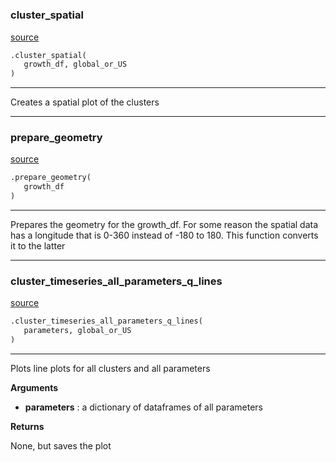 #


### cluster_spatial
[source](https://github.com/allfed/Seaweed-Growth-Model/blob/master/src/plotting/plotter_grid.py/#L15)
```python
.cluster_spatial(
   growth_df, global_or_US
)
```

---
Creates a spatial plot of the clusters

----


### prepare_geometry
[source](https://github.com/allfed/Seaweed-Growth-Model/blob/master/src/plotting/plotter_grid.py/#L44)
```python
.prepare_geometry(
   growth_df
)
```

---
Prepares the geometry for the growth_df. For some reason the spatial data has
a longitude that is 0-360 instead of -180 to 180. This function converts it to
the latter

----


### cluster_timeseries_all_parameters_q_lines
[source](https://github.com/allfed/Seaweed-Growth-Model/blob/master/src/plotting/plotter_grid.py/#L60)
```python
.cluster_timeseries_all_parameters_q_lines(
   parameters, global_or_US
)
```

---
Plots line plots for all clusters and all parameters

**Arguments**

* **parameters**  : a dictionary of dataframes of all parameters


**Returns**

None, but saves the plot
